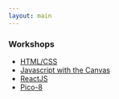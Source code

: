 ```yaml
---
layout: main
---
```


### Workshops
* [HTML/CSS](html-css)
* [Javascript with the Canvas](javascript-canvas)
* [ReactJS](react)
* [Pico-8](pico-8)
